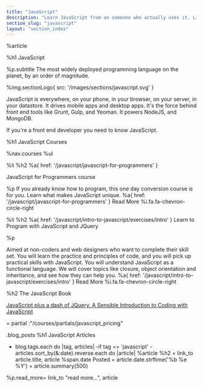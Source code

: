 ```yaml
---
title: "JavaScript"
description: "Learn JavaScript from an someone who actually uses it. Live coding, Q&A,practical workshops, deep theory and lots of real world exercises."
section_slug: "javascript"
layout: "section_index"
---
```


%article




%h1 JavaScript

%p.subtitle
The most widely deployed programming language on the planet, by an order of magnitude.

%img.sectionLogo{ src: '/images/sections/javascript.svg' }



JavaScript is everywhere, on your phone, in your browser, on your server, in your datastore. It drives mobile apps and desktop apps. It's the force behind front end tools like Grunt, Gulp, and Yeoman. It powers NodeJS, and MongoDB.

If you're a front end developer you need to know JavaScript.

%h1 JavaScript Courses

%nav.courses
%ul

%li
%h2
%a{ href: '/javascript/javascript-for-programmers' }

JavaScript for Programmers course

%p
If you already know how to program, this one day conversion course is for you. Learn what makes JavaScript unique.
%a{ href: '/javascript/javascript-for-programmers' }
Read More
%i.fa.fa-chevron-circle-right

%li
%h2
%a{ href: '/javascript/intro-to-javascript/exercises/intro' }
Learn to Program with JavaScript and JQuery

%p

Aimed at non-coders and web designers who want to complete their skill set. You will learn the practice and principles of code, and you will pick up practical skills with JavaScript. You will understand JavaScript as a functional language. We will cover topics like closure, object orientation and inheritance, and see how they can help you.
%a{ href: '/javascript/intro-to-javascript/exercises/intro' }
Read More
%i.fa.fa-chevron-circle-right

%h2 The JavaScript Book



[JavaScript plus a dash of JQuery. A Sensible Introduction to Coding with JavaScript](/javascript-book)

= partial :"/courses/partials/javascript_pricing"

.blog_posts
%h1 JavaScript Articles
- blog.tags.each do |tag, articles|
-if tag == 'javascript'
-articles.sort_by(&:date).reverse.each do |article|
%article
%h2
= link_to article.title, article
%span.date
Posted
= article.date.strftime('%b %e %Y')
= article.summary(500)

%p.read_more= link_to "read more...", article

